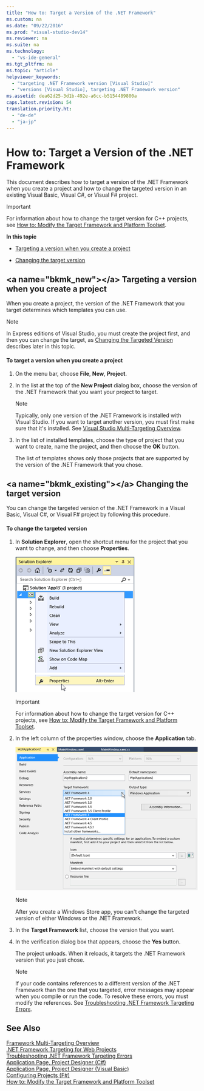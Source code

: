 ```yaml
---
title: "How to: Target a Version of the .NET Framework"
ms.custom: na
ms.date: "09/22/2016"
ms.prod: "visual-studio-dev14"
ms.reviewer: na
ms.suite: na
ms.technology: 
  - "vs-ide-general"
ms.tgt_pltfrm: na
ms.topic: "article"
helpviewer_keywords: 
  - "targeting .NET Framework version [Visual Studio]"
  - "versions [Visual Studio], targeting .NET Framework version"
ms.assetid: dea62d25-3d1b-492e-a6cc-b5154489800a
caps.latest.revision: 54
translation.priority.ht: 
  - "de-de"
  - "ja-jp"
---
```

# How to: Target a Version of the .NET Framework
This document describes how to target a version of the .NET Framework when you create a project and how to change the targeted version in an existing Visual Basic, Visual C#, or Visual F# project.  
  
> [!IMPORTANT]
>  For information about how to change the target version for C++ projects, see [How to: Modify the Target Framework and Platform Toolset](../vs140/how-to--modify-the-target-framework-and-platform-toolset.md).  
  
 **In this topic**  
  
-   [Targeting a version when you create a project](../vs140/how-to--target-a-version-of-the-.net-framework.md#bkmk_new)  
  
-   [Changing the target version](../vs140/how-to--target-a-version-of-the-.net-framework.md#bkmk_existing)  
  
##  \<a name="bkmk_new">\</a> Targeting a version when you create a project  
 When you create a project, the version of the .NET Framework that you target determines which templates you can use.  
  
> [!NOTE]
>  In Express editions of Visual Studio, you must create the project first, and then you can change the target, as [Changing the Targeted Version](../vs140/how-to--target-a-version-of-the-.net-framework.md#bkmk_existing) describes later in this topic.  
  
#### To target a version when you create a project  
  
1.  On the menu bar, choose **File**, **New**, **Project**.  
  
2.  In the list at the top of the **New Project** dialog box, choose the version of the .NET Framework that you want your project to target.  
  
    > [!NOTE]
    >  Typically, only one version of the .NET Framework is installed with Visual Studio. If you want to target another version, you must first make sure that it's installed. See [Visual Studio Multi-Targeting Overview](../vs140/visual-studio-multi-targeting-overview.md).  
  
3.  In the list of installed templates, choose the type of project that you want to create, name the project, and then choose the **OK** button.  
  
     The list of templates shows only those projects that are supported by the version of the .NET Framework that you chose.  
  
##  \<a name="bkmk_existing">\</a> Changing the target version  
 You can change the targeted version of the .NET Framework in a Visual Basic, Visual C#, or Visual F# project by following this procedure.  
  
#### To change the targeted version  
  
1.  In **Solution Explorer**, open the shortcut menu for the project that you want to change, and then choose **Properties**.  
  
     ![Visual Studio Solution Explorer Properties](../vs140/media/vs_slnexplorer_properties.png "vs_slnExplorer_Properties")  
  
    > [!IMPORTANT]
    >  For information about how to change the target version for C++ projects, see [How to: Modify the Target Framework and Platform Toolset](../vs140/how-to--modify-the-target-framework-and-platform-toolset.md).  
  
2.  In the left column of the properties window, choose the **Application** tab.  
  
     ![Visual Studio App Properties Application tab](../vs140/media/vs_slnexplorer_properties_applicationtab.png "vs_slnExplorer_Properties_ApplicationTab")  
  
    > [!NOTE]
    >  After you create a Windows Store app, you can't change the targeted version of either Windows or the .NET Framework.  
  
3.  In the **Target Framework** list, choose the version that you want.  
  
4.  In the verification dialog box that appears, choose the **Yes** button.  
  
     The project unloads. When it reloads, it targets the .NET Framework version that you just chose.  
  
    > [!NOTE]
    >  If your code contains references to a different version of the .NET Framework than the one that you targeted, error messages may appear when you compile or run the code. To resolve these errors, you must modify the references. See [Troubleshooting .NET Framework Targeting Errors](../vs140/troubleshooting-.net-framework-targeting-errors.md).  
  
## See Also  
 [Framework Multi-Targeting Overview](../vs140/visual-studio-multi-targeting-overview.md)   
 [.NET Framework Targeting for Web Projects](assetId:///8b8145a9-62f6-4fc4-8a83-47b0487cbe76)   
 [Troubleshooting .NET Framework Targeting Errors](../vs140/troubleshooting-.net-framework-targeting-errors.md)   
 [Application Page, Project Designer (C#)](../vs140/application-page--project-designer--csharp-.md)   
 [Application Page, Project Designer (Visual Basic)](../vs140/application-page--project-designer--visual-basic-.md)   
 [Configuring Projects (F#)](../vs140/configuring-projects--fsharp-.md)   
 [How to: Modify the Target Framework and Platform Toolset](../vs140/how-to--modify-the-target-framework-and-platform-toolset.md)